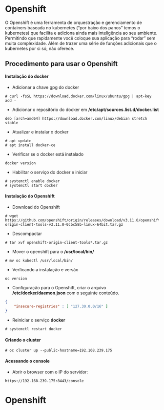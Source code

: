 # Openshift

O Openshift é uma ferramenta de orquestração e gerenciamento de containers baseada no kubernetes (“por baixo dos panos” temos o kubernetes) que facilita e adiciona ainda mais inteligência ao seu ambiente. Permitindo que rapidamente você coloque sua aplicação para “rodar” sem muita complexidade. Além de trazer uma série de funções adicionais que o kubernetes por si só, não oferece.


## Procedimento para usar o Openshift

#### Instalação do docker

- Adicionar a chave gpg do docker
```
# curl -fsSL https://download.docker.com/linux/ubuntu/gpg | apt-key add -
```

- Adicionar o repositório do docker em **/etc/apt/sources.list.d/docker.list**
```
deb [arch=amd64] https://download.docker.com/linux/debian stretch stable
```

- Atualizar e instalar o docker
```
# apt update 
# apt install docker-ce
```

- Verificar se o docker está instalado
```
docker version
```

- Habilitar o serviço do docker e iniciar
```
# systemctl enable docker
# systemctl start docker
```

#### Instalação do Openshift

- Download do Openshift
```
# wget https://github.com/openshift/origin/releases/download/v3.11.0/openshift-origin-client-tools-v3.11.0-0cbc58b-linux-64bit.tar.gz
```

- Descompactar
```
# tar xvf openshift-origin-client-tools*.tar.gz
```

- Mover o openshift para o **/usr/local/bin/**
```
# mv oc kubectl /usr/local/bin/
```

- Verficando a instalação e versão
```
oc version
```

- Configuração para o Openshift, criar o arquivo **/etc/docker/daemon.json** com o seguinte conteúdo.
```json
{
    "insecure-registries" : [ "127.30.0.0/16" ]
}
```

- Reiniciar o serviço **docker**
```
# systemctl restart docker
```

#### Criando o cluster
```
# oc cluster up --public-hostname=192.168.239.175
```

#### Acessando o console

- Abrir o browser com o IP do servidor:
```
https://192.168.239.175:8443/console
```
# Openshift